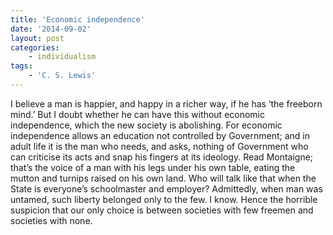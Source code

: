 ```yaml
---
title: 'Economic independence'
date: '2014-09-02'
layout: post
categories:
    - individualism
tags:
    - 'C. S. Lewis'
---
```


I believe a man is happier, and happy in a richer way, if he has ‘the freeborn mind.’ But I doubt whether he can have this without economic independence, which the new society is abolishing. For economic independence allows an education not controlled by Government; and in adult life it is the man who needs, and asks, nothing of Government who can criticise its acts and snap his fingers at its ideology. Read Montaigne; that’s the voice of a man with his legs under his own table, eating the mutton and turnips raised on his own land. Who will talk like that when the State is everyone’s schoolmaster and employer? Admittedly, when man was untamed, such liberty belonged only to the few. I know. Hence the horrible suspicion that our only choice is between societies with few freemen and societies with none.